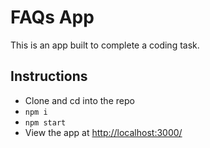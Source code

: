 # FAQs App

This is an app built to complete a coding task.

## Instructions
- Clone and cd into the repo
- `npm i`
- `npm start`
- View the app at [http://localhost:3000/](http://localhost:3000/)
